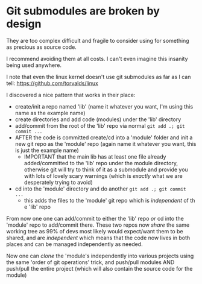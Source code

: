 # Git submodules are broken by design

They are too complex difficult and fragile to consider using for something as precious as source code.

I recommend avoiding them at all costs. I can't even imagine this insanity being used anywhere.

I note that even the linux kernel doesn't use git submodules as far as I can tell: https://github.com/torvalds/linux

I discovered a nice pattern that works in their place:

- create/init a repo named 'lib' (name it whatever you want, I'm using this name as the example name)
- create directories and add code (modules) under the 'lib' directory
- add/commit from the root of the 'lib' repo via normal `git add .; git commit ...`
- AFTER the code is committed create/cd into a 'module' folder and init a new git repo as the 'module' repo (again name it whatever you want, this is just the example name)
  - IMPORTANT that the main lib has at least one file already added/committed to the 'lib' repo under the module directory, otherwise git will try to think of it as a submodule and provide you with lots of lovely scary warnings (which is _exactly_ what we are desperately trying to avoid)
- cd into the 'module' directory and do another `git add .; git commit ...`
  - this adds the files to the 'module' git repo which is _independent_ of th e 'lib' repo

From now one one can add/commit to either the 'lib' repo _or_ cd into the 'module' repo to add/commit there. These two repos now _share_ the same working tree as 99% of devs most likely would expect/want them to be shared, and are _independent_ which means that the code now lives in both places and can be managed independently as needed.

Now one can _clone_ the 'module's independently into various projects using the same 'order of git operations' trick, and push/pull modules AND push/pull the entire project (which will also contain the source code for the module)

